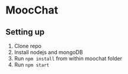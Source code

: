 # MoocChat

## Setting up

1. Clone repo
2. Install nodejs and mongoDB
3. Run `npm install` from within moochat folder
4. Run `npm start`
